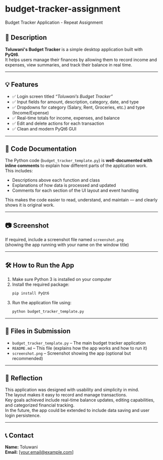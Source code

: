 # budget-tracker-assignment
Budget Tracker Application - Repeat Assignment


## 📌 Description

**Toluwani's Budget Tracker** is a simple desktop application built with **PyQt6**.  
It helps users manage their finances by allowing them to record income and expenses, view summaries, and track their balance in real time.

---

## 💡 Features

- ✅ Login screen titled *“Toluwani’s Budget Tracker”*
- ✅ Input fields for amount, description, category, date, and type
- ✅ Dropdowns for category (Salary, Rent, Groceries, etc.) and type (Income/Expense)
- ✅ Real-time totals for income, expenses, and balance
- ✅ Edit and delete actions for each transaction
- ✅ Clean and modern PyQt6 GUI

---

## 📄 Code Documentation

The Python code (`budget_tracker_template.py`) is **well-documented with inline comments** to explain how different parts of the application work.  
This includes:

- Descriptions above each function and class  
- Explanations of how data is processed and updated  
- Comments for each section of the UI layout and event handling

This makes the code easier to read, understand, and maintain — and clearly shows it is original work.

---

## 📷 Screenshot

If required, include a screenshot file named `screenshot.png`  
(showing the app running with your name on the window title)

---

## 🛠 How to Run the App

1. Make sure Python 3 is installed on your computer  
2. Install the required package:
   ```bash
   pip install PyQt6
   ```
3. Run the application file using:
   ```bash
   python budget_tracker_template.py
   ```

---

## 📂 Files in Submission

- `budget_tracker_template.py` – The main budget tracker application
- `README.md` – This file (explains how the app works and how to run it)
- `screenshot.png` – Screenshot showing the app (optional but recommended)

---

## 🧠 Reflection

This application was designed with usability and simplicity in mind.  
The layout makes it easy to record and manage transactions.  
Key goals achieved include real-time balance updates, editing capabilities, and categorized financial tracking.  
In the future, the app could be extended to include data saving and user login persistence.

---

## 📞 Contact

**Name:** Toluwani  
**Email:** [your.email@example.com]


